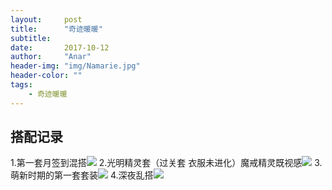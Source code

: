 ```yaml
---
layout:     post
title:      "奇迹暖暖"
subtitle:   
date:       2017-10-12
author:     "Anar"
header-img: "img/Namarie.jpg"
header-color: ""
tags:
    - 奇迹暖暖
---
```

## 搭配记录
1.第一套月签到混搭<img src="/img/nikki/screenshot208.jpg">
2.光明精灵套（过关套 衣服未进化）魔戒精灵既视感<img src="/img/nikki/screenshot210.jpg">
3.萌新时期的第一套套装<img src="/img/nikki/screenshot387.jpg">
4.深夜乱搭<img src="/img/nikki/screenshot389.jpg">

